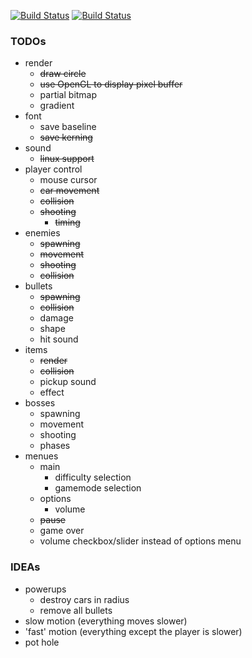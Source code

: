 [![Build Status](https://travis-ci.org/henne90gen/RacingToHell.svg?branch=remake)](https://travis-ci.org/henne90gen/RacingToHell)
[![Build Status](https://ci.appveyor.com/api/projects/status/y3sk6m09nwjqwjl7?svg=true)](https://ci.appveyor.com/project/henne90gen/racingtohell)


### TODOs

- render
    - ~~draw circle~~
    - ~~use OpenGL to display pixel buffer~~
    - partial bitmap
    - gradient
- font
    - save baseline
    - ~~save kerning~~
- sound
    - ~~linux support~~
- player control
    - mouse cursor
    - ~~car movement~~
    - ~~collision~~
    - ~~shooting~~
        - ~~timing~~
- enemies
    - ~~spawning~~
    - ~~movement~~
    - ~~shooting~~
    - ~~collision~~
- bullets
    - ~~spawning~~
    - ~~collision~~
    - damage
    - shape
    - hit sound
- items
    - ~~render~~
    - ~~collision~~
    - pickup sound
    - effect
- bosses
    - spawning
    - movement
    - shooting
    - phases
- menues
	- main
	    - difficulty selection
	    - gamemode selection
	- options
		- volume
	- ~~pause~~
    - game over
    - volume checkbox/slider instead of options menu


### IDEAs

- powerups
    - destroy cars in radius
    - remove all bullets
- slow motion (everything moves slower)
- 'fast' motion (everything except the player is slower)
- pot hole
